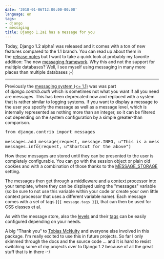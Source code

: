 ```yaml
---
date: '2010-01-06T12:00:00-00:00'
language: en
tags:
- django
- messaging
title: Django 1.2a1 has a message for you
---
```



Today, Django 1.2 alpha1 was released and it comes with a ton of new features compared to the 1.1 branch. You can read up about them in the&nbsp;<a href="http://docs.djangoproject.com/en/dev/releases/1.2-alpha-1/">release notes</a>&nbsp;but I want to take a quick look at probably my favorite addition: The new <a href="http://docs.djangoproject.com/en/dev/ref/contrib/messages/">messaging framework</a>. Why this and not the support for multiple databases? Well, I see myself using messaging in many more places than multiple databases ;-)

--------

Previously the <a href="http://docs.djangoproject.com/en/1.1/topics/auth/#messages">messaging system (&lt;= 1.1)</a> was was part of&nbsp;<em>django.contrib.auth</em> which is sometimes not what you want if all you need are messages. This has been deprecated now and replaced with a system that is rather similar to logging systems. If you want to display a message to the user you specify the message as well as a message level, which is internally represented as nothing more than an integer, so it can be filtered out depending on the system configuration by a simple greater-than comparison.

<pre class="code">from django.contrib import messages

messages.add_message(request, message.INFO, u&quot;This is a message with the level INFO=25&quot;)
messages.info(request, u&quot;Shortcut for the above&quot;) </pre>

How these messages are stored until they can be presented to the user is completely configurable. You can go with the session object or plain old cookies and with a combination of those thanks to the <a href="http://docs.djangoproject.com/en/dev/ref/contrib/messages/#storage-backends">MESSAGE_STORAGE</a> setting.

The messages then get through a <a href="http://docs.djangoproject.com/en/dev/ref/contrib/messages/#enabling-messages">middleware and a context processor</a> into your template, where they can be displayed using the &quot;messages&quot; variable (so be sure to not use this variable within your code or create your own little context processor that uses a different variable name). Each message comes with a set of tags (<code>{{ message.tags }}</code>), that can then be used for CSS classes et al.

As with the message store, also the <a href="http://docs.djangoproject.com/en/dev/ref/contrib/messages/#message-levels">levels</a> and their <a href="http://docs.djangoproject.com/en/dev/ref/contrib/messages/#message-tags">tags</a> can be easily configured depending on your needs.

A big &quot;Thank you&quot; to <a href="http://www.caktusgroup.com/blog/">Tobias McNulty</a> and everyone else involved in this package. I&#39;m really excited to use this in future projects. So far I only skimmed through the docs and the source code ... and it is hard to resist switching some of my projects over to Django 1.2 because of all the great stuff that is in there :-)
